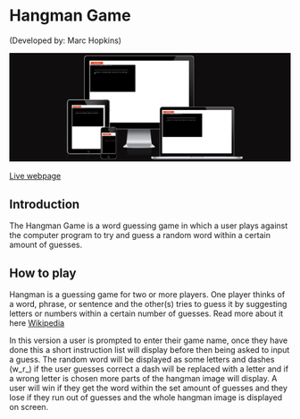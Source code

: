 # Hangman Game
(Developed by: Marc Hopkins)

![Responsive](docs/iamresponsive.png)

[Live webpage](https://hangman-game-tuti.onrender.com/)

## Introduction 

The Hangman Game is a word guessing game in which a user plays against the computer program to try and guess a random word within a certain amount of guesses.

## How to play 

Hangman is a guessing game for two or more players. One player thinks of a word, phrase, or sentence and the other(s) tries to guess it by suggesting letters or numbers within a certain number of guesses. Read more about it here [Wikipedia](https://en.wikipedia.org/wiki/Hangman_(game)/)

In this version a user is prompted to enter their game name, once they have done this a short instruction list will display before then being asked to input a guess. The random word will be displayed as some letters and dashes (w_r_) if the user guesses correct a dash will be replaced with a letter and if a wrong letter is chosen more parts of the hangman image will display. A user will win if they get the word within the set amount of guesses and they lose if they run out of guesses and the whole hangman image is displayed on screen.

